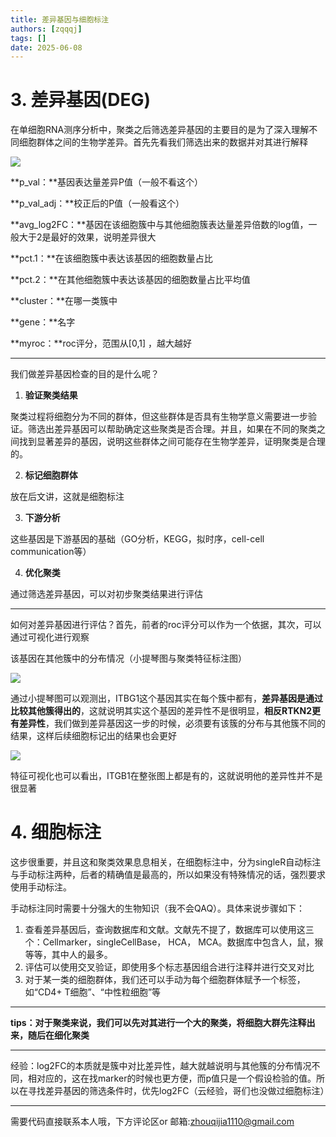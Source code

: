 ```yaml
---
title: 差异基因与细胞标注
authors: [zqqqj]
tags: []
date: 2025-06-08
---
```


# 3. 差异基因(DEG)

在单细胞RNA测序分析中，聚类之后筛选差异基因的主要目的是为了深入理解不同细胞群体之间的生物学差异。首先先看我们筛选出来的数据并对其进行解释

![](http://8.130.141.48/wp-content/uploads/2024/08/1-1.png)

**p_val：**基因表达量差异P值（一般不看这个）

**p_val_adj：**校正后的P值（一般看这个）

**avg_log2FC：**基因在该细胞簇中与其他细胞簇表达量差异倍数的log值，一般大于2是最好的效果，说明差异很大

**pct.1：**在该细胞簇中表达该基因的细胞数量占比

**pct.2：**在其他细胞簇中表达该基因的细胞数量占比平均值

**cluster：**在哪一类簇中

**gene：**名字

**myroc：**roc评分，范围从[0,1] ，越大越好

**************************

我们做差异基因检查的目的是什么呢？

1. **验证聚类结果**

聚类过程将细胞分为不同的群体，但这些群体是否具有生物学意义需要进一步验证。筛选出差异基因可以帮助确定这些聚类是否合理。并且，如果在不同的聚类之间找到显著差异的基因，说明这些群体之间可能存在生物学差异，证明聚类是合理的。

2. **标记细胞群体**

放在后文讲，这就是细胞标注

3. **下游分析**

这些基因是下游基因的基础（GO分析，KEGG，拟时序，cell-cell communication等）

4. **优化聚类**

通过筛选差异基因，可以对初步聚类结果进行评估

***************************

如何对差异基因进行评估？首先，前者的roc评分可以作为一个依据，其次，可以通过可视化进行观察

该基因在其他簇中的分布情况（小提琴图与聚类特征标注图）

![](http://8.130.141.48/wp-content/uploads/2024/08/2-1.png)

通过小提琴图可以观测出，ITBG1这个基因其实在每个簇中都有，**差异基因是通过比较其他簇得出的**，这就说明其实这个基因的差异性不是很明显，**相反RTKN2更有差异性**，我们做到差异基因这一步的时候，必须要有该簇的分布与其他簇不同的结果，这样后续细胞标记出的结果也会更好

![](http://8.130.141.48/wp-content/uploads/2024/08/3-1.png)

特征可视化也可以看出，ITGB1在整张图上都是有的，这就说明他的差异性并不是很显著

# 4. 细胞标注

这步很重要，并且这和聚类效果息息相关，在细胞标注中，分为singleR自动标注与手动标注两种，后者的精确值是最高的，所以如果没有特殊情况的话，强烈要求使用手动标注。

手动标注同时需要十分强大的生物知识（我不会QAQ）。具体来说步骤如下：

1. 查看差异基因后，查询数据库和文献。文献先不提了，数据库可以使用这三个：Cellmarker，singleCellBase， HCA， MCA。数据库中包含人，鼠，猴等等，其中人的最多。
2. 评估可以使用交叉验证，即使用多个标志基因组合进行注释并进行交叉对比
3. 对于某一类的细胞群体，我们还可以手动为每个细胞群体赋予一个标签，如“CD4+ T细胞”、“中性粒细胞”等

*****************

**tips：对于聚类来说，我们可以先对其进行一个大的聚类，将细胞大群先注释出来，随后在细化聚类**

***********************
经验：log2FC的本质就是簇中对比差异性，越大就越说明与其他簇的分布情况不同，相对应的，这在找marker的时候也更方便，而p值只是一个假设检验的值。所以在寻找差异基因的筛选条件时，优先log2FC（云经验，哥们也没做过细胞标注）

************************************************************
需要代码直接联系本人哦，下方评论区or
邮箱:zhouqijia1110@gmail.com